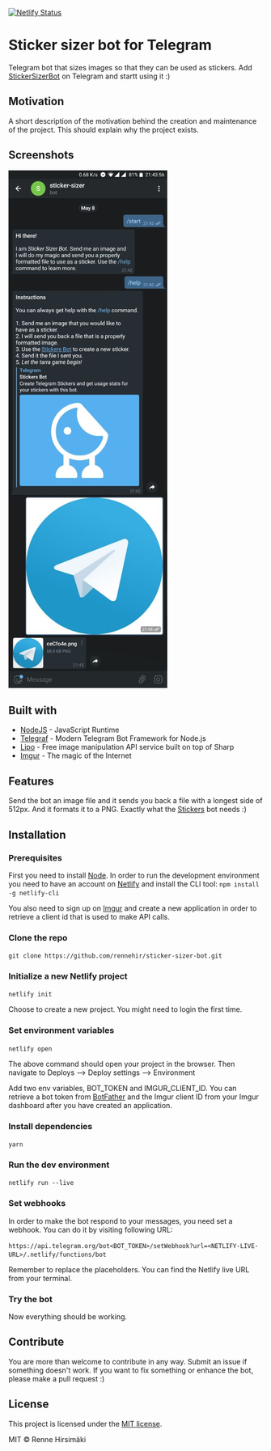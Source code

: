[![Netlify Status](https://api.netlify.com/api/v1/badges/5feb88db-a0e9-40a7-be4f-cc61d950b774/deploy-status)](https://app.netlify.com/sites/sticker-sizer-bot/deploys)

# Sticker sizer bot for Telegram

Telegram bot that sizes images so that they can be used as stickers. Add [StickerSizerBot](https://t.me/StickerSizerBot) on Telegram and startt using it :)

## Motivation

A short description of the motivation behind the creation and maintenance of the project. This should explain why the project exists.

## Screenshots

![](docs/screenshot_1.jpg)

## Built with

- [NodeJS](https://nodejs.org/en/) - JavaScript Runtime
- [Telegraf](https://github.com/telegraf/telegraf) - Modern Telegram Bot Framework for Node.js
- [Lipo](https://github.com/lipojs/lipo) - Free image manipulation API service built on top of Sharp
- [Imgur](https://apidocs.imgur.com/) - The magic of the Internet

## Features

Send the bot an image file and it sends you back a file with a longest side of 512px. And it formats it to a PNG. Exactly what the [Stickers](https://t.me/Stickers) bot needs :)

## Installation

### Prerequisites

First you need to install [Node](https://nodejs.org/en/). In order to run the development environment you need to have an account on [Netlify](https://www.netlify.com/) and install the CLI tool: `npm install -g netlify-cli`

You also need to sign up on [Imgur](https://imgur.com/) and create a new application in order to retrieve a client id that is used to make API calls.

### Clone the repo

`git clone https://github.com/rennehir/sticker-sizer-bot.git`

### Initialize a new Netlify project

`netlify init`

Choose to create a new project. You might need to login the first time.

### Set environment variables

`netlify open`

The above command should open your project in the browser. Then navigate to Deploys –> Deploy settings –> Environment

Add two env variables, BOT_TOKEN and IMGUR_CLIENT_ID. You can retrieve a bot token from [BotFather](https://t.me/BotFather) and the Imgur client ID from your Imgur dashboard after you have created an application.

### Install dependencies

`yarn`

### Run the dev environment

`netlify run --live`

### Set webhooks

In order to make the bot respond to your messages, you need set a webhook. You can do it by visiting following URL:

`https://api.telegram.org/bot<BOT_TOKEN>/setWebhook?url=<NETLIFY-LIVE-URL>/.netlify/functions/bot`

Remember to replace the placeholders. You can find the Netlify live URL from your terminal.

### Try the bot

Now everything should be working.

## Contribute

You are more than welcome to contribute in any way. Submit an issue if something doesn't work. If you want to fix something or enhance the bot, please make a pull request :)

## License

This project is licensed under the [MIT license](https://raw.githubusercontent.com/rennehir/sticker-sizer-bot/master/LICENSE.md).

MIT © Renne Hirsimäki
